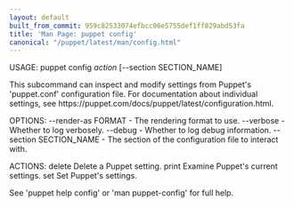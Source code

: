```yaml
---
layout: default
built_from_commit: 959c82533074efbcc06e5755def1ff829abd53fa
title: 'Man Page: puppet config'
canonical: "/puppet/latest/man/config.html"
---
```


<div class='mp'>
<p>USAGE: puppet config <var>action</var> [--section SECTION_NAME]</p>

<p>This subcommand can inspect and modify settings from Puppet's
'puppet.conf' configuration file. For documentation about individual settings,
see https://puppet.com/docs/puppet/latest/configuration.html.</p>

<p>OPTIONS:
  --render-as FORMAT             - The rendering format to use.
  --verbose                      - Whether to log verbosely.
  --debug                        - Whether to log debug information.
  --section SECTION_NAME         - The section of the configuration file to
                                   interact with.</p>

<p>ACTIONS:
  delete    Delete a Puppet setting.
  print     Examine Puppet's current settings.
  set       Set Puppet's settings.</p>

<p>See 'puppet help config' or 'man puppet-config' for full help.</p>

</div>
